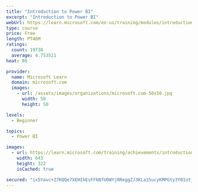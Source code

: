 ```yaml
---
title: "Introduction to Power BI"
excerpt: "Introduction to Power BI"
webUrl: https://learn.microsoft.com/en-us/training/modules/introduction-power-bi/
type: course
price: Free
length: PT46M
ratings:
  count: 19738
  average: 4.753521
heat: 86

provider:
  name: Microsoft Learn
  domain: microsoft.com
  images:
    - url: /assets/images/organizations/microsoft.com-50x50.jpg
      width: 50
      height: 50

levels:
  - Beginner

topics:
  - Power BI

images:
  - url: https://learn.microsoft.com/training/achievements/introduction-power-bi-social.png
    width: 643
    height: 322
    isCached: true

secured: "ix5Yavc+Z7KQQe7XEHIkEsFFkBfUOWYjRReggZJ3KLa15ucyKMPGty3Y0IotjwciGaZgCvRSH0U/el9vsKsEEy3XjkXEpsf4AJaZjrpzMXXGZqruZ5FjfiqXbioH7vlXeCy4enyPDVE7tR2c/xc/mVBsbzFWmeq2CLzAhVW6qYWb9aAzXyuNKWtjGIQYywIi8Ft9USEexukUrhlLV/kBtmv1fFw6OesJgusulAdT5QOR1ZQyaxsm5ge/WJDw5f5AMcRBOMzcdPWqbIMlVapdNDyxFcUv0A9JAe/6XJ+w4Y7K37CcqBH9AxOwwvkOFCV0UCOvuASorFJ17CajrO2RjmV9TXFi1meDIwU+GnkZbM/+dPJalhUxxXKcF2Tfxiy+n7GayFvjbUdiGzuEsIJqcLyYV/Bj//dhQp4GWav6Ze8JcoF0xy8Go8dfelDZjxIX;4liBJPVqDGOrJf+QeSMjCg=="
---
```


